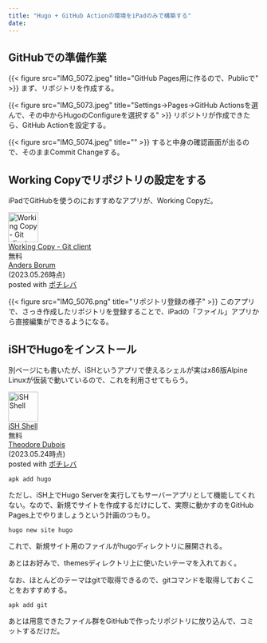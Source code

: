 ```yaml
---
title: "Hugo + GitHub Actionの環境をiPadのみで構築する"
date:
---
```


## GitHubでの準備作業
{{< figure src="IMG_5072.jpeg" title="GitHub Pages用に作るので、Publicで" >}}
まず、リポジトリを作成する。

{{< figure src="IMG_5073.jpeg" title="Settings→Pages→GitHub Actionsを選んで、その中からHugoのConfigureを選択する" >}}
リポジトリが作成できたら、GitHub Actionを設定する。

{{< figure src="IMG_5074.jpeg" title="" >}}
すると中身の確認画面が出るので、そのままCommit Changeする。

## Working Copyでリポジトリの設定をする

iPadでGitHubを使うのにおすすめなアプリが、Working Copyだ。

<div class="cstmreba"><div class="pochireba"><a href="https://apps.apple.com/jp/app/working-copy-git-client/id896694807?uo=4&at=11l7ge"><img src="https://is2-ssl.mzstatic.com/image/thumb/Purple126/v4/99/be/bd/99bebd3d-e89d-6e16-9542-9e3bb87f2bd5/Regular-Icon-0-1x_U007emarketing-0-0-0-7-0-0-85-220.png/60x60bb.jpg" alt="Working Copy - Git client" width="60" height="60" class="pochi_img" ></a><div class="pochi_info"><div class="pochi_name"><a href="https://apps.apple.com/jp/app/working-copy-git-client/id896694807?uo=4&at=11l7ge">Working Copy - Git client</a></div><div class="pochi_price">無料</div><div class="pochi_seller"><a href="https://apps.apple.com/jp/developer/anders-borum/id343532883?uo=4&at=11l7ge">Anders Borum</a></div><div class="pochi_time">(2023.05.26時点)</div><div class="pochi_post">posted with <a href="http://pochireba.com" rel="nofollow" target="_blank">ポチレバ</a></div></div><div class="pochireba-footer"></div></div></div>

{{< figure src="IMG_5076.png" title="リポジトリ登録の様子" >}}
このアプリで、さっき作成したリポジトリを登録することで、iPadの「ファイル」アプリから直接編集ができるようになる。

## iSHでHugoをインストール
別ページにも書いたが、iSHというアプリで使えるシェルが実はx86版Alpine Linuxが仮装で動いているので、これを利用させてもらう。

<div class="cstmreba"><div class="pochireba"><a href="https://apps.apple.com/jp/app/ish-shell/id1436902243?uo=4&at=11l7ge"><img src="https://is3-ssl.mzstatic.com/image/thumb/Purple116/v4/7a/78/e3/7a78e31a-10c7-f56e-822d-c1edf05d66e2/AppIcon-0-0-1x_U007emarketing-0-0-0-7-0-0-sRGB-0-0-0-GLES2_U002c0-512MB-85-220-0-0.png/60x60bb.jpg" alt="iSH Shell" width="60" height="60" class="pochi_img" ></a><div class="pochi_info"><div class="pochi_name"><a href="https://apps.apple.com/jp/app/ish-shell/id1436902243?uo=4&at=11l7ge">iSH Shell</a></div><div class="pochi_price">無料</div><div class="pochi_seller"><a href="https://apps.apple.com/jp/developer/theodore-dubois/id1432356577?uo=4&at=11l7ge">Theodore Dubois</a></div><div class="pochi_time">(2023.05.24時点)</div><div class="pochi_post">posted with <a href="http://pochireba.com" rel="nofollow" target="_blank">ポチレバ</a></div></div><div class="pochireba-footer"></div></div></div>

```
apk add hugo
```

ただし、iSH上でHugo Serverを実行してもサーバーアプリとして機能してくれない。なので、新規でサイトを作成するだけにして、実際に動かすのをGitHub Pages上でやりましょうという計画のつもり。

```
hugo new site hugo
```
これで、新規サイト用のファイルがhugoディレクトリに展開される。

あとはお好みで、themesディレクトリ上に使いたいテーマを入れておく。

なお、ほとんどのテーマはgitで取得できるので、gitコマンドを取得しておくことをおすすめする。

```
apk add git
```
あとは用意できたファイル群をGitHubで作ったリポジトリに放り込んで、コミットするだけだ。